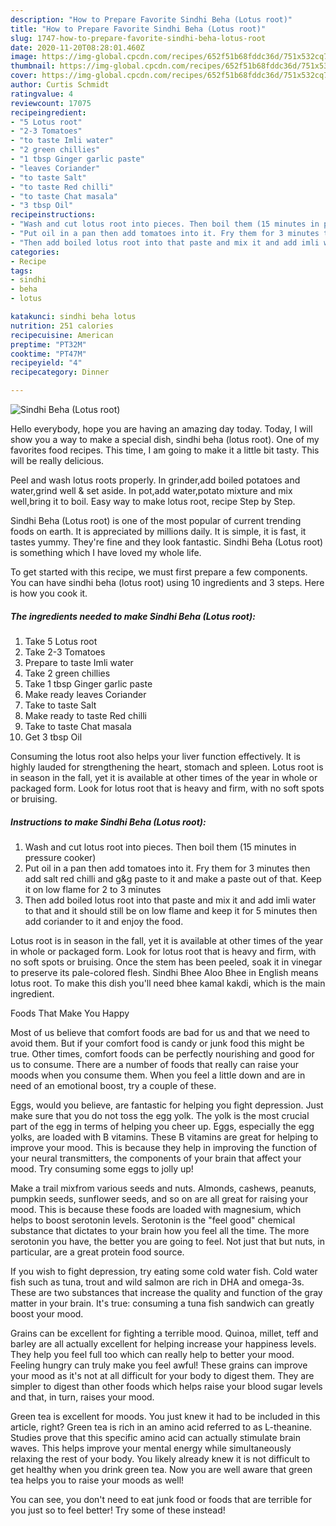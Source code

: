 ```yaml
---
description: "How to Prepare Favorite Sindhi Beha (Lotus root)"
title: "How to Prepare Favorite Sindhi Beha (Lotus root)"
slug: 1747-how-to-prepare-favorite-sindhi-beha-lotus-root
date: 2020-11-20T08:28:01.460Z
image: https://img-global.cpcdn.com/recipes/652f51b68fddc36d/751x532cq70/sindhi-beha-lotus-root-recipe-main-photo.jpg
thumbnail: https://img-global.cpcdn.com/recipes/652f51b68fddc36d/751x532cq70/sindhi-beha-lotus-root-recipe-main-photo.jpg
cover: https://img-global.cpcdn.com/recipes/652f51b68fddc36d/751x532cq70/sindhi-beha-lotus-root-recipe-main-photo.jpg
author: Curtis Schmidt
ratingvalue: 4
reviewcount: 17075
recipeingredient:
- "5 Lotus root"
- "2-3 Tomatoes"
- "to taste Imli water"
- "2 green chillies"
- "1 tbsp Ginger garlic paste"
- "leaves Coriander"
- "to taste Salt"
- "to taste Red chilli"
- "to taste Chat masala"
- "3 tbsp Oil"
recipeinstructions:
- "Wash and cut lotus root into pieces. Then boil them (15 minutes in pressure cooker)"
- "Put oil in a pan then add tomatoes into it. Fry them for 3 minutes then add salt red chilli and g&amp;g paste to it and make a paste out of that. Keep it on low flame for 2 to 3 minutes"
- "Then add boiled lotus root into that paste and mix it and add imli water to that and it should still be on low flame and keep it for 5 minutes then add coriander to it and enjoy the food."
categories:
- Recipe
tags:
- sindhi
- beha
- lotus

katakunci: sindhi beha lotus 
nutrition: 251 calories
recipecuisine: American
preptime: "PT32M"
cooktime: "PT47M"
recipeyield: "4"
recipecategory: Dinner

---
```



![Sindhi Beha (Lotus root)](https://img-global.cpcdn.com/recipes/652f51b68fddc36d/751x532cq70/sindhi-beha-lotus-root-recipe-main-photo.jpg)

Hello everybody, hope you are having an amazing day today. Today, I will show you a way to make a special dish, sindhi beha (lotus root). One of my favorites food recipes. This time, I am going to make it a little bit tasty. This will be really delicious.

Peel and wash lotus roots properly. In grinder,add boiled potatoes and water,grind well &amp; set aside. In pot,add water,potato mixture and mix well,bring it to boil. Easy way to make lotus root, recipe Step by Step.

Sindhi Beha (Lotus root) is one of the most popular of current trending foods on earth. It is appreciated by millions daily. It is simple, it is fast, it tastes yummy. They're fine and they look fantastic. Sindhi Beha (Lotus root) is something which I have loved my whole life.


To get started with this recipe, we must first prepare a few components. You can have sindhi beha (lotus root) using 10 ingredients and 3 steps. Here is how you cook it.

<!--inarticleads1-->

##### The ingredients needed to make Sindhi Beha (Lotus root):

1. Take 5 Lotus root
1. Take 2-3 Tomatoes
1. Prepare to taste Imli water
1. Take 2 green chillies
1. Take 1 tbsp Ginger garlic paste
1. Make ready leaves Coriander
1. Take to taste Salt
1. Make ready to taste Red chilli
1. Take to taste Chat masala
1. Get 3 tbsp Oil


Consuming the lotus root also helps your liver function effectively. It is highly lauded for strengthening the heart, stomach and spleen. Lotus root is in season in the fall, yet it is available at other times of the year in whole or packaged form. Look for lotus root that is heavy and firm, with no soft spots or bruising. 

<!--inarticleads2-->

##### Instructions to make Sindhi Beha (Lotus root):

1. Wash and cut lotus root into pieces. Then boil them (15 minutes in pressure cooker)
1. Put oil in a pan then add tomatoes into it. Fry them for 3 minutes then add salt red chilli and g&amp;g paste to it and make a paste out of that. Keep it on low flame for 2 to 3 minutes
1. Then add boiled lotus root into that paste and mix it and add imli water to that and it should still be on low flame and keep it for 5 minutes then add coriander to it and enjoy the food.


Lotus root is in season in the fall, yet it is available at other times of the year in whole or packaged form. Look for lotus root that is heavy and firm, with no soft spots or bruising. Once the stem has been peeled, soak it in vinegar to preserve its pale-colored flesh. Sindhi Bhee Aloo Bhee in English means lotus root. To make this dish you&#39;ll need bhee kamal kakdi, which is the main ingredient. 

Foods That Make You Happy


Most of us believe that comfort foods are bad for us and that we need to avoid them. But if your comfort food is candy or junk food this might be true. Other times, comfort foods can be perfectly nourishing and good for us to consume. There are a number of foods that really can raise your moods when you consume them. When you feel a little down and are in need of an emotional boost, try a couple of these.

Eggs, would you believe, are fantastic for helping you fight depression. Just make sure that you do not toss the egg yolk. The yolk is the most crucial part of the egg in terms of helping you cheer up. Eggs, especially the egg yolks, are loaded with B vitamins. These B vitamins are great for helping to improve your mood. This is because they help in improving the function of your neural transmitters, the components of your brain that affect your mood. Try consuming some eggs to jolly up!

Make a trail mixfrom various seeds and nuts. Almonds, cashews, peanuts, pumpkin seeds, sunflower seeds, and so on are all great for raising your mood. This is because these foods are loaded with magnesium, which helps to boost serotonin levels. Serotonin is the "feel good" chemical substance that dictates to your brain how you feel all the time. The more serotonin you have, the better you are going to feel. Not just that but nuts, in particular, are a great protein food source.

If you wish to fight depression, try eating some cold water fish. Cold water fish such as tuna, trout and wild salmon are rich in DHA and omega-3s. These are two substances that increase the quality and function of the gray matter in your brain. It's true: consuming a tuna fish sandwich can greatly boost your mood. 

Grains can be excellent for fighting a terrible mood. Quinoa, millet, teff and barley are all actually excellent for helping increase your happiness levels. They help you feel full too which can really help to better your mood. Feeling hungry can truly make you feel awful! These grains can improve your mood as it's not at all difficult for your body to digest them. They are simpler to digest than other foods which helps raise your blood sugar levels and that, in turn, raises your mood.

Green tea is excellent for moods. You just knew it had to be included in this article, right? Green tea is rich in an amino acid referred to as L-theanine. Studies prove that this specific amino acid can actually stimulate brain waves. This helps improve your mental energy while simultaneously relaxing the rest of your body. You likely already knew it is not difficult to get healthy when you drink green tea. Now you are well aware that green tea helps you to raise your moods as well!

You can see, you don't need to eat junk food or foods that are terrible for you just so to feel better! Try some of these instead!

